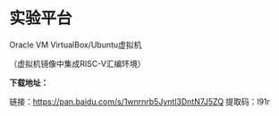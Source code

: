 # 实验平台

Oracle VM VirtualBox/Ubuntu虚拟机

（虚拟机镜像中集成RISC-V汇编环境）



**下载地址：**

链接：https://pan.baidu.com/s/1wnrnrb5Jyntl3DntN7J5ZQ 
提取码：l91r
